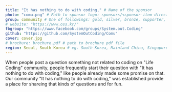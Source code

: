 ```yaml
---
title: "It has nothing to do with coding," # Name of the sponsor
photo: "comu.png" # Path to sponsor logo: sponsors/<sponsor-item-directory>/logo.png
group: community # One of followings: gold, silver, bronze, supporter, infra, record, videoi18n, swag, partner
# website: "https://www.oss.kr/"
fbgroup: "https://www.facebook.com/groups/System.out.Coding"
github: "https://github.com/SystemOutCoding/Comu"
cover: cover.jpg
# brochure: brochure.pdf # path to brochure pdf file
region: Seoul, South Korea # eg. South Korea, Mainland China, Singapore, Hong Kong, Taiwan ...
---
```


When people post a question something not related to coding on "Life Coding" community, people frequently start their question with "It has nothing to do with coding," like people already made some promise on that.
Our community "It has nothing to do with coding," was established provide a place for shareing that kinds of questions and for fun.